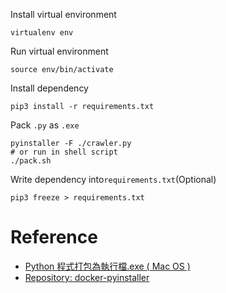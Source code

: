 Install virtual environment
```
virtualenv env
```
Run virtual environment
```
source env/bin/activate
```
Install dependency
```
pip3 install -r requirements.txt
```
Pack `.py` as `.exe`
```
pyinstaller -F ./crawler.py
# or run in shell script
./pack.sh
```
Write dependency into`requirements.txt`(Optional)
```
pip3 freeze > requirements.txt
```

# Reference
* [Python 程式打包為執行檔.exe ( Mac OS )](https://medium.com/%E6%88%91%E5%B0%B1%E5%95%8F%E4%B8%80%E5%8F%A5-%E6%80%8E%E9%BA%BC%E5%AF%AB/python-%E5%B0%87%E7%A8%8B%E5%BC%8F%E6%89%93%E5%8C%85%E7%82%BA%E5%9F%B7%E8%A1%8C%E6%AA%94-exe-mac-os-e9521bc87e24)
* [Repository: docker-pyinstaller](https://github.com/cdrx/docker-pyinstaller)